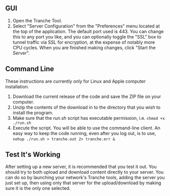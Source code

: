 ## GUI ##
  1. Open the Tranche Tool.
  1. Select "Server Configuration" from the "Preferences" menu located at the top of the application. The default port used is 443. You can change this to any port you like, and you can optionally toggle the "SSL" box to tunnel traffic via SSL for encryption, at the expense of notably more CPU cycles. When you are finished making changes, click "Start the Server".



## Command Line ##

These instructions are currently only for Linux and Apple computer installation.

  1. Download the current release of the code and save the ZIP file on your computer.
  1. Unzip the contents of the download in to the directory that you wish to install the program.
  1. Make sure that the _run.sh_ script has executable permission, i.e. `chmod +x ./run.sh`
  1. Execute the script. You will be able to use the command-line client. An easy way to keep the code running, even after you log out, is to use, `nohup ./run.sh > tranche.out 2> tranche.err &`



## Test It's Working ##

After setting up a new server, it is recommended that you test it out. You should try to both upload and download content directly to your server. You can do so by launching your network's Tranche tools, adding the server you just set up, then using only that server for the upload/download by making sure it is the only one selected.